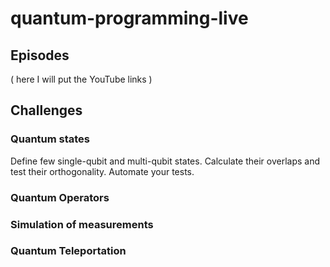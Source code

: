 # quantum-programming-live

## Episodes

( here I will put the YouTube links )

## Challenges

### Quantum states

Define few single-qubit and multi-qubit states. Calculate their overlaps and test their orthogonality. Automate your tests.

### Quantum Operators

### Simulation of measurements

### Quantum Teleportation
